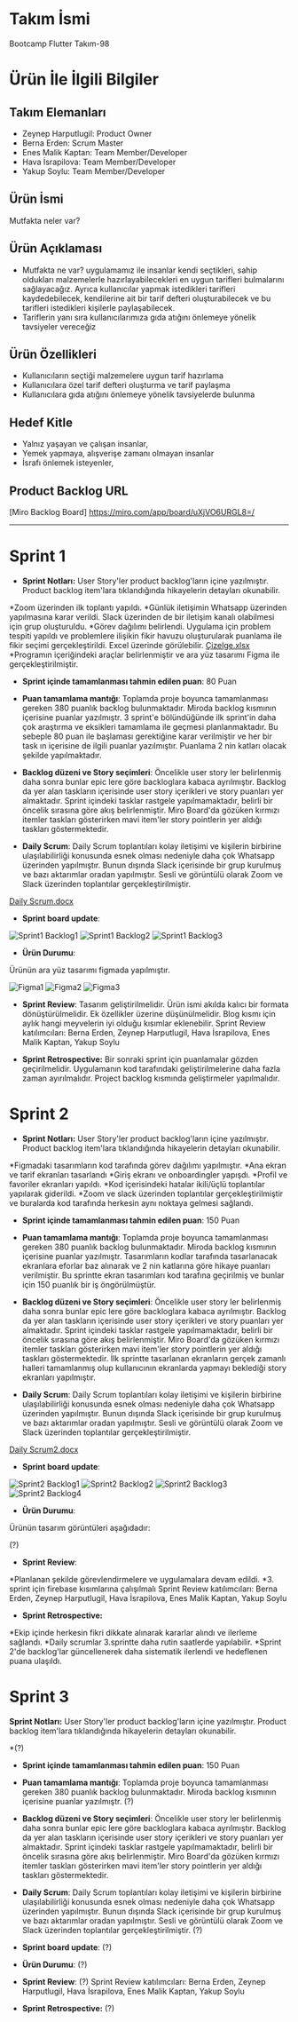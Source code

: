 # **Takım İsmi**

Bootcamp Flutter Takım-98

# Ürün İle İlgili Bilgiler

## Takım Elemanları

- Zeynep Harputlugil: Product Owner
- Berna Erden: Scrum Master
- Enes Malik Kaptan: Team Member/Developer
- Hava İsrapilova: Team Member/Developer
- Yakup Soylu: Team Member/Developer

## Ürün İsmi

Mutfakta neler var?

## Ürün Açıklaması

- Mutfakta ne var? uygulamamız ile insanlar kendi seçtikleri, sahip oldukları malzemelerle hazırlayabilecekleri en uygun tarifleri bulmalarını sağlayacağız. Ayrıca kullanıcılar yapmak istedikleri tarifleri kaydedebilecek, kendilerine ait bir tarif defteri oluşturabilecek ve bu tarifleri istedikleri kişilerle paylaşabilecek.
- Tariflerin yanı sıra kullanıcılarımıza gıda atığını önlemeye yönelik tavsiyeler vereceğiz

## Ürün Özellikleri

- Kullanıcıların seçtiği malzemelere uygun tarif hazırlama
- Kullanıcılara özel tarif defteri oluşturma ve tarif paylaşma
- Kullanıcılara gıda atığını önlemeye yönelik tavsiyelerde bulunma


## Hedef Kitle

- Yalnız yaşayan ve çalışan insanlar,
- Yemek yapmaya, alışverişe zamanı olmayan insanlar
- İsrafı önlemek isteyenler,

## Product Backlog URL

[Miro Backlog Board]
https://miro.com/app/board/uXjVO6URGL8=/

---

# Sprint 1

- **Sprint Notları:** User Story'ler product backlog'ların içine yazılmıştır. Product backlog item'lara tıklandığında hikayelerin detayları okunabilir.

*Zoom üzerinden ilk toplantı yapıldı.
*Günlük iletişimin Whatsapp üzerinden yapılmasına karar verildi. Slack üzerinden de bir iletişim kanalı olabilmesi için grup oluşturuldu.
*Görev dağılımı belirlendi. Uygulama için problem tespiti yapıldı ve problemlere ilişikin fikir havuzu oluşturularak puanlama ile fikir seçimi gerçekleştirildi. Excel üzerinde görülebilir.
[Çizelge.xlsx](https://github.com/BernaErden1/OyunveUygulamaAkademisi/files/8647667/Cizelge.xlsx) 
*Programın içeriğindeki araçlar belirlenmiştir ve ara yüz tasarımı Figma ile gerçekleştirilmiştir.

- **Sprint içinde tamamlanması tahmin edilen puan**: 80 Puan

- **Puan tamamlama mantığı**: Toplamda proje boyunca tamamlanması gereken 380 puanlık backlog bulunmaktadır. Miroda backlog kısmının içerisine puanlar yazılmıştr. 3 sprint'e bölündüğünde ilk sprint'in daha çok araştırma ve eksikleri tamamlama ile geçmesi planlanmaktadır. Bu sebeple 80 puan ile başlaması gerektiğine karar verilmiştir ve her bir task ın içerisine de ilgili puanlar yazılmıştır. Puanlama 2 nin katları olacak şekilde yapılmaktadır.

- **Backlog düzeni ve Story seçimleri**: Öncelikle user story ler belirlenmiş daha sonra bunlar epic lere göre backloglara kabaca ayrılmıştır. Backlog da yer alan taskların içerisinde user story içerikleri ve story puanları yer almaktadır. Sprint içindeki tasklar rastgele yapılmamaktadır, belirli bir öncelik sırasına göre akış belirlenmiştir. Miro Board'da gözüken kırmızı itemler taskları gösterirken mavi item'ler story pointlerin yer aldığı taskları göstermektedir.

- **Daily Scrum**: Daily Scrum toplantıları kolay iletişimi ve kişilerin birbirine ulaşılabilirliği konusunda esnek olması nedeniyle daha çok Whatsapp üzerinden yapılmıştır. Bunun dışında Slack içerisinde bir grup kurulmuş ve bazı aktarımlar oradan yapılmıştır. Sesli ve görüntülü olarak Zoom ve Slack üzerinden toplantılar gerçekleştirilmiştir.

[Daily Scrum.docx](https://github.com/BernaErden1/OyunveUygulamaAkademisi/files/8654705/Daily.Scrum.docx)


- **Sprint board update**: 

![Sprint1 Backlog1](https://user-images.githubusercontent.com/70723400/167314400-b331f2a9-a057-4f18-b990-faf79e9c83ff.JPG)
![Sprint1 Backlog2](https://user-images.githubusercontent.com/70723400/167314384-72172a8a-b3b0-4309-ab78-fbec7fb0603d.JPG)
![Sprint1 Backlog3](https://user-images.githubusercontent.com/70723400/167316626-874c73db-5bb2-449c-a295-76889663cb4f.JPG)


- **Ürün Durumu**: 

Ürünün ara yüz tasarımı figmada yapılmıştır.

![Figma1](https://user-images.githubusercontent.com/70723400/167316512-96d4d5b3-79c8-4467-a4a1-651e10bf2814.JPG)
![Figma2](https://user-images.githubusercontent.com/70723400/167316514-ef490026-6503-4b68-8a96-2d1aa2bbd891.JPG)
![Figma3](https://user-images.githubusercontent.com/70723400/167316515-5749e622-e12e-467e-9b79-6b26769f87cf.JPG)


- **Sprint Review**: 
Tasarım geliştirilmelidir.
Ürün ismi akılda kalıcı bir formata dönüştürülmelidir.
Ek özellikler üzerine düşünülmelidir.
Blog kısmı için aylık hangi meyvelerin iyi olduğu kısımlar eklenebilir.
Sprint Review katılımcıları: Berna Erden, Zeynep Harputlugil, Hava İsrapilova, Enes Malik Kaptan, Yakup Soylu


- **Sprint Retrospective:**
 Bir sonraki sprint için puanlamalar gözden geçirilmelidir.
 Uygulamanın kod tarafındaki geliştirilmelerine daha fazla zaman ayırılmalıdır.
 Project backlog kısmında geliştirmeler yapılmalıdır.


# Sprint 2

- **Sprint Notları:** User Story'ler product backlog'ların içine yazılmıştır. Product backlog item'lara tıklandığında hikayelerin detayları okunabilir.

*Figmadaki tasarımların kod tarafında görev dağılımı yapılmıştır.
*Ana ekran ve tarif ekranları tasarlandı
*Giriş ekranı ve onboardingler yapışdı.
*Profil ve favoriler ekranları yapıldı.
*Kod içerisindeki hatalar ikili/üçlü toplantılar yapılarak giderildi.
*Zoom ve slack üzerinden toplantılar gerçekleştirilmiştir ve buralarda kod tarafında herkesin aynı noktaya gelmesi sağlandı.

- **Sprint içinde tamamlanması tahmin edilen puan**: 150 Puan

- **Puan tamamlama mantığı**: Toplamda proje boyunca tamamlanması gereken 380 puanlık backlog bulunmaktadır. Miroda backlog kısmının içerisine puanlar yazılmıştr. Tasarımların kodlar tarafında tasarlanacak ekranlara eforlar baz alınarak ve 2 nin katlarına göre hikaye puanları verilmiştir. Bu sprintte ekran tasarımları kod tarafına geçirilmiş ve bunlar için 150 puanlık bir iş öngörülmüştür.

- **Backlog düzeni ve Story seçimleri**: Öncelikle user story ler belirlenmiş daha sonra bunlar epic lere göre backloglara kabaca ayrılmıştır. Backlog da yer alan taskların içerisinde user story içerikleri ve story puanları yer almaktadır. Sprint içindeki tasklar rastgele yapılmamaktadır, belirli bir öncelik sırasına göre akış belirlenmiştir. Miro Board'da gözüken kırmızı itemler taskları gösterirken mavi item'ler story pointlerin yer aldığı taskları göstermektedir. İlk sprintte tasarlanan ekranların gerçek zamanlı halleri tamamlanmış olup kullanıcının ekranlarda yapmayı beklediği story ekranları yapılmıştır.

- **Daily Scrum**: Daily Scrum toplantıları kolay iletişimi ve kişilerin birbirine ulaşılabilirliği konusunda esnek olması nedeniyle daha çok Whatsapp üzerinden yapılmıştır. Bunun dışında Slack içerisinde bir grup kurulmuş ve bazı aktarımlar oradan yapılmıştır. Sesli ve görüntülü olarak Zoom ve Slack üzerinden toplantılar gerçekleştirilmiştir.

[Daily Scrum2.docx](https://github.com/BernaErden1/OyunveUygulamaAkademisi/files/8756998/Daily.Scrum2.docx)


- **Sprint board update**: 


![Sprint2 Backlog1](https://user-images.githubusercontent.com/70723400/169876578-4f5ef8c4-88c7-4372-bb20-b3b996053f48.JPG)
![Sprint2 Backlog2](https://user-images.githubusercontent.com/70723400/169876590-98148cbe-2541-49b2-89e8-b4a4ffdab25c.JPG)
![Sprint2 Backlog3](https://user-images.githubusercontent.com/70723400/169876595-6616ccb4-61f4-41dd-a4bf-215cbebf092f.JPG)
![Sprint2 Backlog4](https://user-images.githubusercontent.com/70723400/169876601-bedeb636-6bcf-4926-adaf-3310d7a27912.JPG)

- **Ürün Durumu**: 

Ürünün tasarım görüntüleri aşağıdadır:

(?)

- **Sprint Review**: 

*Planlanan şekilde görevlendirmelere ve uygulamalara devam edildi.
*3. sprint için firebase kısımlarına çalışılmalı
Sprint Review katılımcıları: Berna Erden, Zeynep Harputlugil, Hava İsrapilova, Enes Malik Kaptan, Yakup Soylu


- **Sprint Retrospective:**

*Ekip içinde herkesin fikri dikkate alınarak kararlar alındı ve ilerleme sağlandı.
*Daily scrumlar 3.sprintte daha rutin saatlerde yapılabilir.
*Sprint 2'de backlog'lar güncellenerek daha sistematik ilerlendi ve hedeflenen puana ulaşıldı.



# Sprint 3

**Sprint Notları:** User Story'ler product backlog'ların içine yazılmıştır. Product backlog item'lara tıklandığında hikayelerin detayları okunabilir.

*(?)

- **Sprint içinde tamamlanması tahmin edilen puan**: 150 Puan

- **Puan tamamlama mantığı**: Toplamda proje boyunca tamamlanması gereken 380 puanlık backlog bulunmaktadır. Miroda backlog kısmının içerisine puanlar yazılmıştr.
(?)

- **Backlog düzeni ve Story seçimleri**: Öncelikle user story ler belirlenmiş daha sonra bunlar epic lere göre backloglara kabaca ayrılmıştır. Backlog da yer alan taskların içerisinde user story içerikleri ve story puanları yer almaktadır. Sprint içindeki tasklar rastgele yapılmamaktadır, belirli bir öncelik sırasına göre akış belirlenmiştir. Miro Board'da gözüken kırmızı itemler taskları gösterirken mavi item'ler story pointlerin yer aldığı taskları göstermektedir.

- **Daily Scrum**: Daily Scrum toplantıları kolay iletişimi ve kişilerin birbirine ulaşılabilirliği konusunda esnek olması nedeniyle daha çok Whatsapp üzerinden yapılmıştır. Bunun dışında Slack içerisinde bir grup kurulmuş ve bazı aktarımlar oradan yapılmıştır. Sesli ve görüntülü olarak Zoom ve Slack üzerinden toplantılar gerçekleştirilmiştir.
(?)

- **Sprint board update**: 
(?)



- **Ürün Durumu**: 
(?)



- **Sprint Review**: 
(?)
Sprint Review katılımcıları: Berna Erden, Zeynep Harputlugil, Hava İsrapilova, Enes Malik Kaptan, Yakup Soylu


- **Sprint Retrospective:**
(?)

